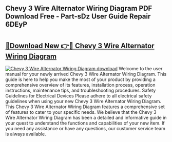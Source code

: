 ## Chevy 3 Wire Alternator Wiring Diagram PDF Download Free - Part-sDz User Guide Repair 6DEyP

# <h2><a href="http://dfk34d.blite.top/?on=Chevy+3+Wire+Alternator+Wiring+Diagram">🔗Download New 👉🔴 Chevy 3 Wire Alternator Wiring Diagram</a></h2>

[![Chevy 3 Wire Alternator Wiring Diagram download](https://i.imgur.com/lujVjoI.png)](http://dfk34d.blite.top/?on=Chevy+3+Wire+Alternator+Wiring+Diagram)
Welcome to the user manual for your newly arrived Chevy 3 Wire Alternator Wiring Diagram. This guide is here to help you make the most of your product by providing a comprehensive overview of its features, installation process, operation instructions, maintenance tips, and troubleshooting procedures. Safety Guidelines for Electrical Devices Please adhere to all electrical safety guidelines when using your new Chevy 3 Wire Alternator Wiring Diagram. This Chevy 3 Wire Alternator Wiring Diagram features a comprehensive set of features to cater to your specific needs. We believe that the Chevy 3 Wire Alternator Wiring Diagram has been a detailed and informative guide in your quest to understand the functions and capabilities of your new item. If you need any assistance or have any questions, our customer service team is always available.
